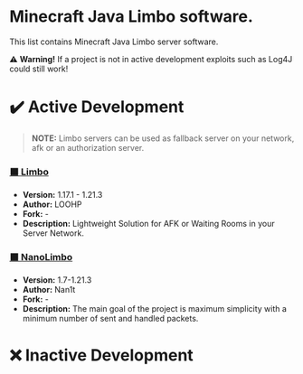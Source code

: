 # Minecraft Java Limbo software.
This list contains Minecraft Java Limbo server software.

⚠️ **Warning!** If a project is not in active development exploits such as Log4J could still work!

# ✔️ Active Development

> **NOTE:** Limbo servers can be used as fallback server on your network, afk or an authorization server.

### [⬛ Limbo](https://github.com/LOOHP/Limbo)
- **Version:** 1.17.1 - 1.21.3
- **Author:** LOOHP
- **Fork:** -
- **Description:** Lightweight Solution for AFK or Waiting Rooms in your Server Network.

### [⬛ NanoLimbo](https://github.com/Nan1t/NanoLimbo)
- **Version:** 1.7-1.21.3
- **Author:** Nan1t
- **Fork:** -
- **Description:** The main goal of the project is maximum simplicity with a minimum number of sent and handled packets.

# ❌ Inactive Development
